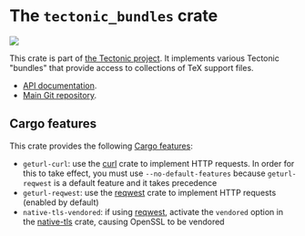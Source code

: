 # The `tectonic_bundles` crate

[![](http://meritbadge.herokuapp.com/tectonic_bundles)](https://crates.io/crates/tectonic_bundles)

This crate is part of [the Tectonic
project](https://tectonic-typesetting.github.io/en-US/). It implements various
Tectonic "bundles" that provide access to collections of TeX support files.

- [API documentation](https://docs.rs/tectonic_bundles/).
- [Main Git repository](https://github.com/tectonic-typesetting/tectonic/).


## Cargo features

This crate provides the following [Cargo features][features]:

[features]: https://doc.rust-lang.org/cargo/reference/features.html

- `geturl-curl`: use the [curl] crate to implement HTTP requests. In order for
  this to take effect, you must use `--no-default-features` because
  `geturl-reqwest` is a default feature and it takes precedence
- `geturl-reqwest`: use the [reqwest] crate to implement HTTP requests (enabled
  by default)
- `native-tls-vendored`: if using [reqwest], activate the `vendored` option in
  the [native-tls] crate, causing OpenSSL to be vendored

[curl]: https://docs.rs/curl/
[reqwest]: https://docs.rs/reqwest/
[native-tls]: https://github.com/sfackler/rust-native-tls
